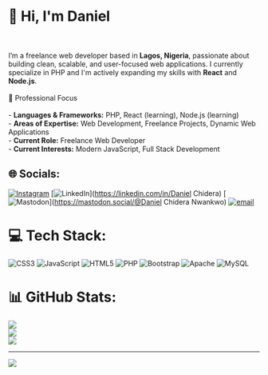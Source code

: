 # 💫 Hi, I'm Daniel<br><br>

I’m a freelance web developer based in **Lagos, Nigeria**, passionate about building clean, scalable, and user-focused web applications. I currently specialize in PHP and I'm actively expanding my skills with **React** and **Node.js**.<br><br>💼 Professional Focus<br><br>- **Languages & Frameworks:** PHP, React (learning), Node.js (learning)<br>- **Areas of Expertise:** Web Development, Freelance Projects, Dynamic Web Applications<br>- **Current Role:** Freelance Web Developer<br>- **Current Interests:** Modern JavaScript, Full Stack Development


## 🌐 Socials:
[![Instagram](https://img.shields.io/badge/Instagram-%23E4405F.svg?logo=Instagram&logoColor=white)](https://instagram.com/daniel.wanna.be) [![LinkedIn](https://img.shields.io/badge/LinkedIn-%230077B5.svg?logo=linkedin&logoColor=white)](https://linkedin.com/in/Daniel Chidera) [![Mastodon](https://img.shields.io/badge/-MASTODON-%232B90D9?logo=mastodon&logoColor=white)](https://mastodon.social/@Daniel Chidera Nwankwo) [![email](https://img.shields.io/badge/Email-D14836?logo=gmail&logoColor=white)](mailto:chairmandaniel1@gmail.com) 

# 💻 Tech Stack:
![CSS3](https://img.shields.io/badge/css3-%231572B6.svg?style=for-the-badge&logo=css3&logoColor=white) ![JavaScript](https://img.shields.io/badge/javascript-%23323330.svg?style=for-the-badge&logo=javascript&logoColor=%23F7DF1E) ![HTML5](https://img.shields.io/badge/html5-%23E34F26.svg?style=for-the-badge&logo=html5&logoColor=white) ![PHP](https://img.shields.io/badge/php-%23777BB4.svg?style=for-the-badge&logo=php&logoColor=white) ![Bootstrap](https://img.shields.io/badge/bootstrap-%238511FA.svg?style=for-the-badge&logo=bootstrap&logoColor=white) ![Apache](https://img.shields.io/badge/apache-%23D42029.svg?style=for-the-badge&logo=apache&logoColor=white) ![MySQL](https://img.shields.io/badge/mysql-4479A1.svg?style=for-the-badge&logo=mysql&logoColor=white)
# 📊 GitHub Stats:
![](https://github-readme-stats.vercel.app/api?username=Chairman-daniel&theme=dark&hide_border=false&include_all_commits=false&count_private=false)<br/>
![](https://nirzak-streak-stats.vercel.app/?user=Chairman-daniel&theme=dark&hide_border=false)<br/>
![](https://github-readme-stats.vercel.app/api/top-langs/?username=Chairman-daniel&theme=dark&hide_border=false&include_all_commits=false&count_private=false&layout=compact)

---
[![](https://visitcount.itsvg.in/api?id=Chairman-daniel&icon=0&color=0)](https://visitcount.itsvg.in)

<!-- Proudly created with GPRM ( https://gprm.itsvg.in ) -->
